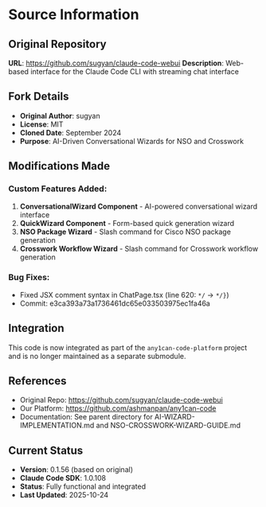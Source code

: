 # Source Information

## Original Repository
**URL**: https://github.com/sugyan/claude-code-webui
**Description**: Web-based interface for the Claude Code CLI with streaming chat interface

## Fork Details
- **Original Author**: sugyan
- **License**: MIT
- **Cloned Date**: September 2024
- **Purpose**: AI-Driven Conversational Wizards for NSO and Crosswork

## Modifications Made

### Custom Features Added:
1. **ConversationalWizard Component** - AI-powered conversational wizard interface
2. **QuickWizard Component** - Form-based quick generation wizard
3. **NSO Package Wizard** - Slash command for Cisco NSO package generation
4. **Crosswork Workflow Wizard** - Slash command for Crosswork workflow generation

### Bug Fixes:
- Fixed JSX comment syntax in ChatPage.tsx (line 620: `*/` → `*/}`)
- Commit: e3ca393a73a1736461dc65e033503975ec1fa46a

## Integration
This code is now integrated as part of the `any1can-code-platform` project and is no longer maintained as a separate submodule.

## References
- Original Repo: https://github.com/sugyan/claude-code-webui
- Our Platform: https://github.com/ashmanpan/any1can-code
- Documentation: See parent directory for AI-WIZARD-IMPLEMENTATION.md and NSO-CROSSWORK-WIZARD-GUIDE.md

## Current Status
- **Version**: 0.1.56 (based on original)
- **Claude Code SDK**: 1.0.108
- **Status**: Fully functional and integrated
- **Last Updated**: 2025-10-24
